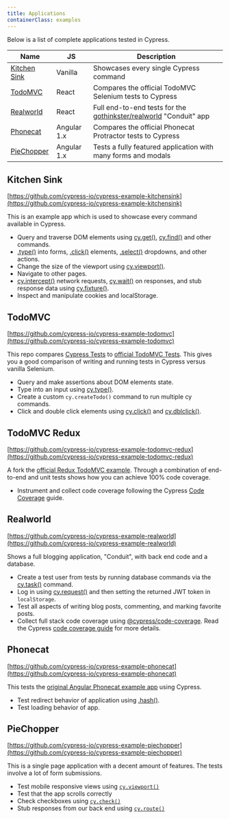 ```yaml
---
title: Applications
containerClass: examples
---
```


Below is a list of complete applications tested in Cypress.

Name | JS | Description
--- | --- | ---
[Kitchen Sink](#Kitchen-Sink) | Vanilla | Showcases every single Cypress command
[TodoMVC](#TodoMVC) | React | Compares the official TodoMVC Selenium tests to Cypress
[Realworld](#Realworld) | React | Full end-to-end tests for the [gothinkster/realworld](https://github.com/gothinkster/realworld) "Conduit" app
[Phonecat](#Phonecat) | Angular 1.x | Compares the official Phonecat Protractor tests to Cypress
[PieChopper](#PieChopper) | Angular 1.x | Tests a fully featured application with many forms and modals

## Kitchen Sink

<Icon name="github"></Icon> [https://github.com/cypress-io/cypress-example-kitchensink](https://github.com/cypress-io/cypress-example-kitchensink)

This is an example app which is used to showcase every command available in Cypress.

- Query and traverse DOM elements using [cy.get()](/api/commands/get), [cy.find()](/api/commands/find) and other commands.
- [.type()](/api/commands/type) into forms, [.click()](/api/commands/click) elements, [.select()](/api/commands/select) dropdowns, and other actions.
- Change the size of the viewport using [cy.viewport()](/api/commands/viewport).
- Navigate to other pages.
- [cy.intercept()](/api/commands/intercept) network requests, [cy.wait()](/api/commands/wait) on responses, and stub response data using [cy.fixture()](/api/commands/fixture).
- Inspect and manipulate cookies and localStorage.

<DocsImage src="/img/examples/public-project-kitchen-sink.png" alt="kitchensink running" ></DocsImage>

## TodoMVC

<Icon name="github"></Icon> [https://github.com/cypress-io/cypress-example-todomvc](https://github.com/cypress-io/cypress-example-todomvc)

This repo compares [Cypress Tests](https://github.com/cypress-io/cypress-example-todomvc/blob/master/cypress/integration/app_spec.js) to [official TodoMVC Tests](https://github.com/tastejs/todomvc/blob/master/tests/test.js). This gives you a good comparison of writing and running tests in Cypress versus vanilla Selenium.

- Query and make assertions about DOM elements state.
- Type into an input using [cy.type()](/api/commands/type).
- Create a custom `cy.createTodo()` command to run multiple cy commands.
- Click and double click elements using [cy.click()](/api/commands/click) and [cy.dblclick()](/api/commands/dblclick).

<DocsImage src="/img/examples/public-project-todomvc.png" alt="TodoMvc testing in Cypress" ></DocsImage>

## TodoMVC Redux

<Icon name="github"></Icon> [https://github.com/cypress-io/cypress-example-todomvc-redux](https://github.com/cypress-io/cypress-example-todomvc-redux)

A fork the [official Redux TodoMVC example](https://github.com/reduxjs/redux/tree/master/examples/todomvc). Through a combination of end-to-end and unit tests shows how you can achieve 100% code coverage.

- Instrument and collect code coverage following the Cypress [Code Coverage](/guides/tooling/code-coverage) guide.

<DocsImage src="/img/examples/todomvc-redux-100percent.png" alt="TodoMVC Redux application code coverage report" ></DocsImage>

## Realworld

<Icon name="github"></Icon> [https://github.com/cypress-io/cypress-example-realworld](https://github.com/cypress-io/cypress-example-realworld)

Shows a full blogging application, "Conduit", with back end code and a database.

- Create a test user from tests by running database commands via the [cy.task()](/api/commands/task) command.
- Log in using [cy.request()](/api/commands/request) and then setting the returned JWT token in `localStorage`.
- Test all aspects of writing blog posts, commenting, and marking favorite posts.
- Collect full stack code coverage using [@cypress/code-coverage](https://github.com/cypress-io/code-coverage). Read the Cypress [code coverage guide](/guides/tooling/code-coverage) for more details.

<DocsImage src="/img/examples/realworld-app.png" alt="Realworld test in Cypress" ></DocsImage>

## Phonecat

<Icon name="github"></Icon> [https://github.com/cypress-io/cypress-example-phonecat](https://github.com/cypress-io/cypress-example-phonecat)

This tests the [original Angular Phonecat example app](https://github.com/angular/angular-phonecat) using Cypress.

- Test redirect behavior of application using [.hash()](/api/commands/hash).
- Test loading behavior of app.

<DocsImage src="/img/examples/public-project-phone-cat.png" alt="Phonecat Angular tutorial app tested in cypress" ></DocsImage>

## PieChopper

<Icon name="github"></Icon> [https://github.com/cypress-io/cypress-example-piechopper](https://github.com/cypress-io/cypress-example-piechopper)

This is a single page application with a decent amount of features. The tests involve a lot of form submissions.

- Test mobile responsive views using [`cy.viewport()`](/api/commands/viewport)
- Test that the app scrolls correctly
- Check checkboxes using [`cy.check()`](/api/commands/check)
- Stub responses from our back end using [`cy.route()`](/api/commands/route)

<DocsImage src="/img/examples/public-project-piechopper.png" alt="Piechopper app tested in cypress" ></DocsImage>
